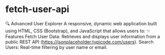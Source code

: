 # fetch-user-api
🔍 Advanced User Explorer A responsive, dynamic web application built using HTML, CSS (Bootstrap), and JavaScript that allows users to:  ✨ Features Fetch User Data: Retrieves and displays user information from a public REST API (https://jsonplaceholder.typicode.com/users).  Search Users: Real-time filtering by user name or email. 
